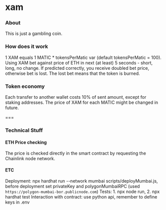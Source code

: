 # xam

### About
This is just a gambling coin.

### How does it work
1 XAM equals 1 MATIC * tokensPerMatic var (default tokensPerMatic = 100).
Using XAM bet against price of ETH in next (at least) 5 seconds - short, long, no change.
If predicted correctly, you receive doubled bet price, otherwise bet is lost. 
The lost bet means that the token is burned.

### Token economy
Each transfer to another wallet costs 10% of sent amount, except for staking addresses.
The price of XAM for each MATIC might be changed in future.

===

### Technical Stuff
#### ETH Price checking
The price is checked directly in the smart contract by requesting the Chainlink node network.

#### ETC
Deployment: npx hardhat run --network mumbai scripts/deployMumbai.js, before deployment set privateKey and polygonMumbaiRPC (used `https://polygon-mumbai-bor.publicnode.com`)
Tests: 1. npx node run, 2. npx hardhat test
Interaction with contract: use python api, remember to define keys in .env
